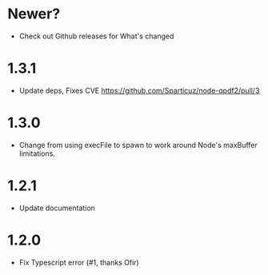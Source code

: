 # Newer?

- Check out Github releases for What's changed

# 1.3.1

- Update deps, Fixes CVE https://github.com/Sparticuz/node-qpdf2/pull/3

# 1.3.0

- Change from using execFile to spawn to work around Node's maxBuffer limitations.

# 1.2.1

- Update documentation

# 1.2.0

- Fix Typescript error (#1, thanks Ofir)
